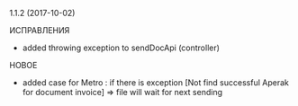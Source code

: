 1.1.2 (2017-10-02)

ИСПРАВЛЕНИЯ
 
* added throwing exception to sendDocApi (controller)
 
НОВОЕ
 
* added case for Metro : if there is exception [Not find successful Aperak for document invoice] => file will wait for next sending